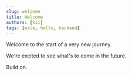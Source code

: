 ```yaml
---
slug: welcome
title: Welcome
authors: [kii]
tags: [exle, hello, backend]
---
```


Welcome to the start of a very new journey.

We're excited to see what's to come in the future.

Build on.
